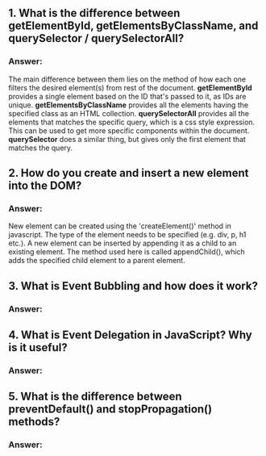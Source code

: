## 1. What is the difference between **getElementById, getElementsByClassName, and querySelector / querySelectorAll**?
### Answer:
The main difference between them lies on the method of how each one filters the desired element(s) from rest of the document.
**getElementById** provides a single element based on the ID that's passed to it, as IDs are unique. **getElementsByClassName** provides all the elements having the specified class as an HTML collection.
**querySelectorAll** provides all the elements that matches the specific query, which is a css style expression. This can be used to get more specific components within the document. **querySelector** does a similar thing, but gives only the first element that matches the query.
## 2. How do you **create and insert a new element into the DOM**?
### Answer:
New element can be created using the 'createElement()' method in javascript. The type of the element needs to be specified (e.g. div, p, h1 etc.). A new element can be inserted by appending it as a child to an existing element. The method used here is called appendChild(), which adds the specified child element to a parent element.
## 3. What is **Event Bubbling** and how does it work?
### Answer:
## 4. What is **Event Delegation** in JavaScript? Why is it useful?
### Answer:
## 5. What is the difference between **preventDefault() and stopPropagation()** methods?
### Answer: